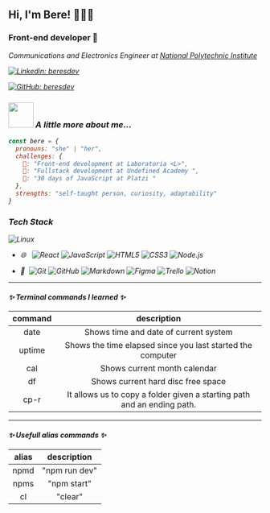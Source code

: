 ## Hi, I'm Bere! 👩🏻‍💻

### Front-end developer 🚀

<p><em>Communications and Electronics Engineer at <a href="https://www.ipn.mx/">National Polytechnic Institute</a>


[![Linkedin: beresdev](https://img.shields.io/badge/-beresdev-blue?style=flat-square&logo=Linkedin&logoColor=white&link=https://www.linkedin.com/in/beresdev/)](https://www.linkedin.com/in/beresdev/)

[![GitHub: beresdev](https://img.shields.io/github/followers/beresdev?label=%40beresdev&style=social)](https://github.com/beresdev)

### <img src="https://media.giphy.com/media/VgCDAzcKvsR6OM0uWg/giphy.gif" width="50"> A little more about me...

```javascript
const bere = {
  pronouns: "she" | "her",
  challenges: {
    💛: "Front-end development at Laboratoria <L>",
    💙: "Fullstack development at Undefined Academy ",
    💚: "30 days of JavaScript at Platzi "
  },
  strengths: "self-taught person, curiosity, adaptability"
}
```

### Tech Stack

![Linux](https://img.shields.io/badge/-Linux-333333?style=flat&logo=Linux&logoColor=FCC624)
- 🌐 &#160; 
![React](https://img.shields.io/badge/-React-333333?style=flat&logo=React)
![JavaScript](https://img.shields.io/badge/-JavaScript-333333?style=flat&logo=JavaScript)
![HTML5](https://img.shields.io/badge/-HTML5-333333?style=flat&logo=HTML5)
![CSS3](https://img.shields.io/badge/-CSS-333333?style=flat&logo=CSS3)
![Node.js](https://img.shields.io/badge/-Node.js-333333?style=flat&logo=node.js)
  
  
- 🔧 &#160;![Git](https://img.shields.io/badge/-Git-333333?style=flat&logo=git)
![GitHub](https://img.shields.io/badge/-GitHub-333333?style=flat&logo=github)
![Markdown](https://img.shields.io/badge/-Markdown-333333?style=flat&logo=markdown)
![Figma](https://img.shields.io/badge/-Figma-333333?style=flat&logo=figma)
![Trello](https://img.shields.io/badge/-Trello-333333?style=flat&logo=trello)
![Notion](https://img.shields.io/badge/-Notion-333333?style=flat&logo=notion)



***

#### ✨ Terminal commands I learned ✨

| command | description |
| :-: | :-: |
| date | Shows time and date of current system|
| uptime | Shows the time elapsed since you last started the computer|
| cal | Shows current month calendar|
| df | Shows current hard disc free space|
| cp-r | It allows us to copy a folder given a starting path and an ending path.|

***

#### ✨ Usefull alias commands ✨

| alias | description |
| :-: | :-: |
| npmd | "npm run dev"|
| npms | "npm start"|
| cl | "clear" |
